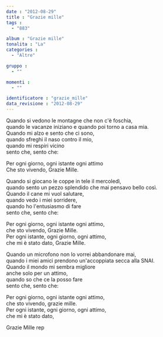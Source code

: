 ```yaml
---
date : "2012-08-29"
title : "Grazie mille"
tags : 
  - "883"

album : "Grazie mille"
tonalita : "La"
categories : 
  - "Altre"

gruppo : 
  - ""

momenti : 
  - ""

identificatore : "grazie_mille"
data_revisione : "2012-08-29"
---
```

  
  
 Quando si vedono le montagne che non c'è foschia,  
quando le vacanze iniziano e quando poi torno a casa mia.  
Quando mi alzo e sento che ci sono,  
quando sfreghi il naso contro il mio,  
quando mi respiri vicino  
sento che, sento che:  
  
  
Per ogni giorno, ogni istante ogni attimo  
Che sto vivendo, Grazie Mille.  
  
  
  
Quando si giocano le coppe in tele il mercoledì,  
quando sento un pezzo splendido che mai pensavo bello così.  
Quando il cane mi vuol salutare,  
quando vedo i miei sorridere,  
quando ho l'entusiasmo di fare  
sento che, sento che:  
  
  
Per ogni giorno, ogni istante ogni attimo,  
che sto vivendo, Grazie Mille.  
Per ogni istante, ogni giorno, ogni attimo,  
che mi è stato dato, Grazie Mille.  
  
  
Quando un microfono non lo vorrei abbandonare mai,  
quando i miei amici prendono un'accoppiata secca alla SNAI.  
Quando il mondo mi sembra migliore  
anche solo per un attimo,  
quando so che ce la posso fare  
sento che, sento che:  
  
  
Per ogni giorno, ogni istante ogni attimo,  
che sto vivendo, grazie mille.  
Per ogni istante, ogni giorno, ogni attimo,  
che mi è stato dato,  
  
Grazie Mille rep  
  
  
  
